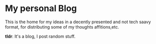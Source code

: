 # My personal Blog

This is the home for my ideas in a decently presented and not tech saavy format, for distributing some of my thoughts affitions,etc.

**tldr**: It's a blog, I post random stuff.
